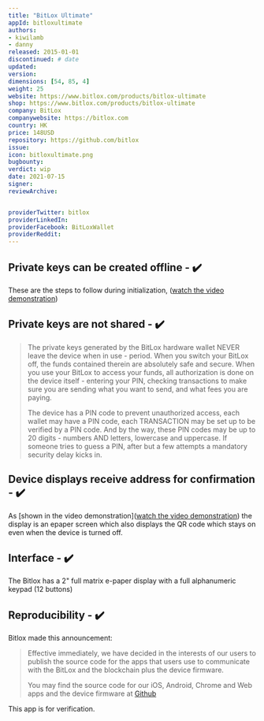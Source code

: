 ```yaml
---
title: "BitLox Ultimate"
appId: bitloxultimate
authors:
- kiwilamb
- danny
released: 2015-01-01
discontinued: # date
updated:
version:
dimensions: [54, 85, 4]
weight: 25
website: https://www.bitlox.com/products/bitlox-ultimate
shop: https://www.bitlox.com/products/bitlox-ultimate
company: BitLox
companywebsite: https://bitlox.com
country: HK
price: 148USD
repository: https://github.com/bitlox
issue:
icon: bitloxultimate.png
bugbounty:
verdict: wip
date: 2021-07-15
signer:
reviewArchive:


providerTwitter: bitlox
providerLinkedIn: 
providerFacebook: BitLoxWallet
providerReddit: 
---
```



## Private keys can be created offline - ✔️

These are the steps to follow during initialization, ([watch the video demonstration](https://www.youtube.com/watch?v=ggMnN6dIHwY))

## Private keys are not shared - ✔️

> The private keys generated by the BitLox hardware wallet NEVER leave the device when in use - period. When you switch your BitLox off, the funds contained therein are absolutely safe and secure. When you use your BitLox to access your funds, all authorization is done on the device itself - entering your PIN, checking transactions to make sure you are sending what you want to send, and what fees you are paying. 
>
> The device has a PIN code to prevent unauthorized access, each wallet may have a PIN code, each TRANSACTION may be set up to be verified by a PIN code. And by the way, these PIN codes may be up to 20 digits - numbers AND letters, lowercase and uppercase. If someone tries to guess a PIN, after but a few attempts a mandatory security delay kicks in. 

## Device displays receive address for confirmation - ✔️

As [shown in the video demonstration]([watch the video demonstration](https://www.youtube.com/watch?v=ggMnN6dIHwY)) the display is an epaper screen which also displays the QR code which stays on even when the device is turned off. 

## Interface - ✔️

The Bitlox has a 2" full matrix e-paper display with a full alphanumeric keypad (12 buttons)

## Reproducibility - ✔️

Bitlox made this announcement: 

> Effective immediately, we have decided in the interests of our users to publish the source code for the apps that users use to communicate with the BitLox and the blockchain plus the device firmware.
>
> You may find the source code for our iOS, Android, Chrome and Web apps and the device firmware at [Github](https://github.com/bitlox)

This app is for verification.
